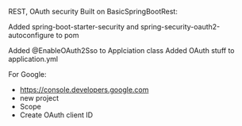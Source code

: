 REST, OAuth security
Built on BasicSpringBootRest:

Added spring-boot-starter-security and spring-security-oauth2-autoconfigure to pom

Added @EnableOAuth2Sso to Applciation class
Added OAuth stuff to application.yml

For Google:
- https://console.developers.google.com
- new project
- Scope
- Create OAuth client ID
